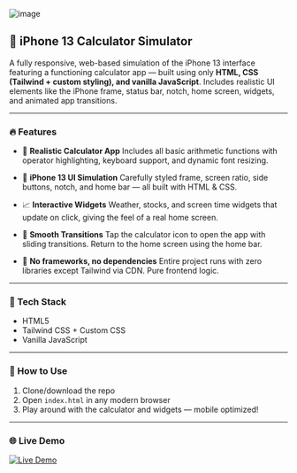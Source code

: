 ![image](https://github.com/user-attachments/assets/7f8155df-7ac2-4ba4-9778-3ddcf12cf167)
## 📱 iPhone 13 Calculator Simulator

A fully responsive, web-based simulation of the iPhone 13 interface featuring a functioning calculator app — built using only **HTML, CSS (Tailwind + custom styling), and vanilla JavaScript**. Includes realistic UI elements like the iPhone frame, status bar, notch, home screen, widgets, and animated app transitions.

---

### 🔥 Features

* 🧮 **Realistic Calculator App**
  Includes all basic arithmetic functions with operator highlighting, keyboard support, and dynamic font resizing.

* 📲 **iPhone 13 UI Simulation**
  Carefully styled frame, screen ratio, side buttons, notch, and home bar — all built with HTML & CSS.

* 📈 **Interactive Widgets**
  Weather, stocks, and screen time widgets that update on click, giving the feel of a real home screen.

* 🌙 **Smooth Transitions**
  Tap the calculator icon to open the app with sliding transitions. Return to the home screen using the home bar.

* 🧠 **No frameworks, no dependencies**
  Entire project runs with zero libraries except Tailwind via CDN. Pure frontend logic.

---

### 📁 Tech Stack

* HTML5
* Tailwind CSS + Custom CSS
* Vanilla JavaScript

---

### 🚀 How to Use

1. Clone/download the repo
2. Open `index.html` in any modern browser
3. Play around with the calculator and widgets — mobile optimized!

---

### 🌐 Live Demo

[![Live Demo](https://img.shields.io/badge/Live-Demo-blue?style=for-the-badge)](https://calculatorsimulator.netlify.app/)

